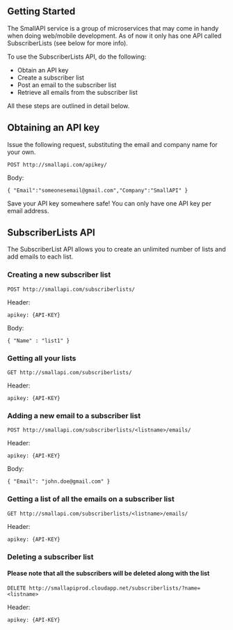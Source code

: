 ﻿## Getting Started
The SmallAPI service is a group of microservices that may come in handy when doing web/mobile development.
As of now it only has one API called SubscriberLists (see below for more info).

To use the SubscriberLists API, do the following:
* Obtain an API key
* Create a subscriber list
* Post an email to the subscriber list
* Retrieve all emails from the subscriber list

All these steps are outlined in detail below.


## Obtaining an API key

Issue the following request, substituting the email and company name for your own.

```httprequest
POST http://smallapi.com/apikey/
```

Body:
```
{ "Email":"someonesemail@gmail.com","Company":"SmallAPI" }
```

Save your API key somewhere safe!
You can only have one API key per email address.


## SubscriberLists API

The SubscriberList API allows you to create an unlimited number of lists and add emails to each list.

### Creating a new subscriber list

```httprequest
POST http://smallapi.com/subscriberlists/
```

Header:
```header
apikey: {API-KEY}
```

Body:
```
{ "Name" : "list1" }
```


### Getting all your lists 

```httprequest
GET http://smallapi.com/subscriberlists/
```

Header:
```header
apikey: {API-KEY}
```

### Adding a new email to a subscriber list

```httprequest
POST http://smallapi.com/subscriberlists/<listname>/emails/
```

Header:
```header
apikey: {API-KEY}
```

Body:
```
{ "Email": "john.doe@gmail.com" }
```

### Getting a list of all the emails on a subscriber list

```httprequest
GET http://smallapi.com/subscriberlists/<listname>/emails/
```

Header:
```header
apikey: {API-KEY}
```

### Deleting a subscriber list

#### Please note that all the subscribers will be deleted along with the list

```httprequest
DELETE http://smallapiprod.cloudapp.net/subscriberlists/?name=<listname>
```

Header:
```header
apikey: {API-KEY}
```
